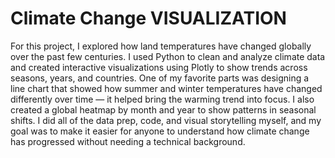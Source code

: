 # Climate Change VISUALIZATION
For this project, I explored how land temperatures have changed globally over the past few centuries. I used Python to clean and analyze climate data and created interactive visualizations using Plotly to show trends across seasons, years, and countries. One of my favorite parts was designing a line chart that showed how summer and winter temperatures have changed differently over time — it helped bring the warming trend into focus. I also created a global heatmap by month and year to show patterns in seasonal shifts. I did all of the data prep, code, and visual storytelling myself, and my goal was to make it easier for anyone to understand how climate change has progressed without needing a technical background.

